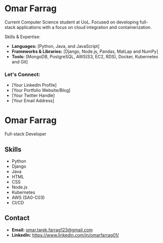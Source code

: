 








# Omar Farrag

Current Computer Science student at UoL. Focused on developing full-stack applications with a focus on cloud integration and containerization.


Skills & Expertise:

- **Languages:** [Python, Java, and JavaScript]
- **Frameworks & Libraries:** [Django, Node.js, Pandas, MatLap and NumPy]
- **Tools:** [MongoDB, PostgreSQL, AWS(S3, EC2, RDS), Docker, Kubernetes and Git]




### Let's Connect:

- [Your LinkedIn Profile]
- [Your Portfolio Website/Blog]
- [Your Twitter Handle]
- [Your Email Address]





# Omar Farrag

Full-stack Developer

## Skills

- Python
- Django
- Java
- HTML
- CSS
- Node.js
- Kubernetes
- AWS (SA0-C03)
- CI/CD

## Contact

- **Email:** omar.tarek.farrag123@gmail.com
- **LinkedIn:** https://www.linkedin.com/in/omarfarrag01/
  
